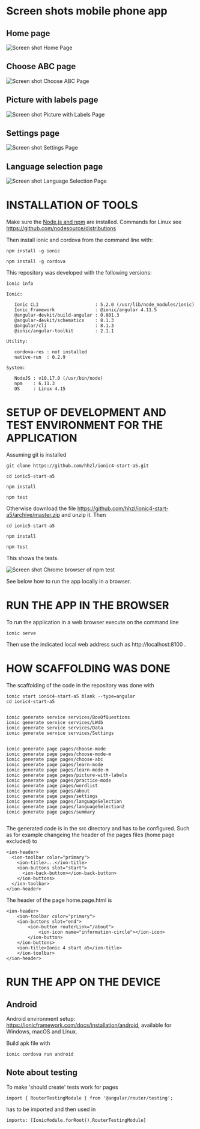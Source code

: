 # Screen shots mobile phone app

## Home page
![Screen shot Home Page](doc/HomePage_2020-01-09.png)

## Choose ABC page
![Screen shot Choose ABC Page](doc/ChooseABCPage_2020-01-09.png)

## Picture with labels page
![Screen shot Picture with Labels Page](doc/Picture_with_Labels_Page_2020-01-09.png)

## Settings page
![Screen shot Settings Page](doc/SettingsPage_2020-01-09.png)

## Language selection page
![Screen shot Language Selection Page](doc/LanguageSelection2_2020-01-09.png)


# INSTALLATION OF TOOLS

Make sure the [Node.js and npm](https://nodejs.org/en/) are installed.
Commands for Linux see https://github.com/nodesource/distributions

Then install ionic and cordova from the command line with:

    npm install -g ionic

    npm install -g cordova

This repository was developed with the following versions:

````
ionic info

Ionic:

   Ionic CLI                     : 5.2.0 (/usr/lib/node_modules/ionic)
   Ionic Framework               : @ionic/angular 4.11.5
   @angular-devkit/build-angular : 0.801.3
   @angular-devkit/schematics    : 8.1.3
   @angular/cli                  : 8.1.3
   @ionic/angular-toolkit        : 2.1.1

Utility:

   cordova-res : not installed
   native-run  : 0.2.9 

System:

   NodeJS : v10.17.0 (/usr/bin/node)
   npm    : 6.11.3
   OS     : Linux 4.15
````

# SETUP OF DEVELOPMENT AND TEST ENVIRONMENT FOR THE APPLICATION

Assuming git is installed

    git clone https://github.com/hhzl/ionic4-start-a5.git

    cd ionic5-start-a5

    npm install

    npm test

Otherwise download the file https://github.com/hhzl/ionic4-start-a5/archive/master.zip and unzip it. Then

    cd ionic5-start-a5

    npm install

    npm test

This shows the tests. 

![Screen shot Chrome browser of npm test](doc/ionic4_start_blank_a5_npm_test_2020-01-10.png)

See below how to run the app locally in a browser.


# RUN THE APP IN THE BROWSER
To run the application in a web browser execute on the command line

    ionic serve

Then use the indicated local web address such as http://localhost:8100 .


# HOW SCAFFOLDING WAS DONE

The scaffolding of the code in the repository was done with

````
ionic start ionic4-start-a5 blank --type=angular
cd ionic4-start-a5


ionic generate service services/BoxOfQuestions
ionic generate service services/LWdb
ionic generate service services/Data
ionic generate service services/Settings


ionic generate page pages/choose-mode
ionic generate page pages/choose-mode-m
ionic generate page pages/choose-abc
ionic generate page pages/learn-mode
ionic generate page pages/learn-mode-m
ionic generate page pages/picture-with-labels
ionic generate page pages/practice-mode
ionic generate page pages/wordlist
ionic generate page pages/about
ionic generate page pages/settings
ionic generate page pages/languageSelection
ionic generate page pages/languageSelection2
ionic generate page pages/summary
 
````


The generated code is in the src directory and has to be configured. Such as for example changeing the header of the pages files (home page excluded) to

````
<ion-header>
  <ion-toolbar color="primary">
    <ion-title>...</ion-title>
    <ion-buttons slot="start">
      <ion-back-button></ion-back-button>
    </ion-buttons>
  </ion-toolbar>
</ion-header>
````

The header of the page home.page.html is

````
<ion-header>
    <ion-toolbar color="primary">
    <ion-buttons slot="end">
        <ion-button routerLink="/about">
            <ion-icon name="information-circle"></ion-icon>
        </ion-button>
    </ion-buttons>
    <ion-title>Ionic 4 start a5</ion-title>
    </ion-toolbar>
</ion-header>
````




# RUN THE APP ON THE DEVICE

   
## Android

Android environment setup: https://ionicframework.com/docs/installation/android, available for Windows, macOS and Linux.

Build apk file with

    ionic cordova run android


## Note about testing

To make 'should create' tests work for pages
````
import { RouterTestingModule } from '@angular/router/testing';
````
has to be imported and then used in
````
imports: [IonicModule.forRoot(),RouterTestingModule]
````

